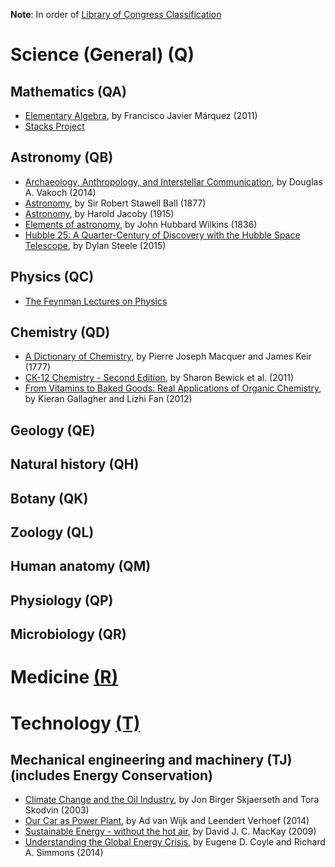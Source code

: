 **Note**: In order of [Library of Congress Classification](http://www.loc.gov/catdir/cpso/lcco/)

# Science (General) (Q)

## Mathematics (QA)
* [Elementary Algebra](http://www.mathhands.com/046), by Francisco Javier Márquez (2011)
* [Stacks Project](http://stacks.math.columbia.edu/)


## Astronomy   (QB)
* [Archaeology, Anthropology, and Interstellar Communication](https://unglue.it/work/139785/), by Douglas A. Vakoch (2014)
* [Astronomy](https://unglue.it/work/81942/), by Sir Robert Stawell Ball (1877) 
* [Astronomy](https://unglue.it/work/81943/), by Harold Jacoby (1915)
* [Elements of astronomy](https://unglue.it/work/81958/), by John Hubbard Wilkins (1836)
* [Hubble 25: A Quarter-Century of Discovery with the Hubble Space Telescope](https://unglue.it/work/145858/), by Dylan Steele (2015)


## Physics (QC)
* [The Feynman Lectures on Physics](http://feynmanlectures.caltech.edu/)


## Chemistry   (QD)
* [A Dictionary of Chemistry](https://unglue.it/work/140195/), by Pierre Joseph Macquer and James Keir (1777)
* [CK-12 Chemistry - Second Edition](https://unglue.it/work/140345/), by Sharon Bewick et al. (2011)
* [From Vitamins to Baked Goods: Real Applications of Organic Chemistry](https://unglue.it/work/145870/), by Kieran Gallagher and Lizhi Fan (2012)


## Geology (QE)

## Natural history (QH)

## Botany (QK)

## Zoology (QL)

## Human anatomy (QM)

## Physiology (QP)

## Microbiology (QR)

# Medicine [(R)](http://www.loc.gov/aba/cataloging/classification/lcco/lcco_r.pdf)

# Technology [(T)](http://www.loc.gov/aba/cataloging/classification/lcco/lcco_t.pdf)

## Mechanical engineering and machinery (TJ) (includes Energy Conservation)
* [Climate Change and the Oil Industry](https://unglue.it/work/138838/), by Jon Birger Skjaerseth and Tora Skodvin (2003)
* [Our Car as Power Plant](https://unglue.it/work/129373/), by Ad van Wijk and Leendert Verhoef (2014) 
* [Sustainable Energy - without the hot air](https://unglue.it/work/140777/), by David J. C. MacKay (2009)
* [Understanding the Global Energy Crisis](https://unglue.it/work/136212/), by Eugene D. Coyle and Richard A. Simmons (2014)
